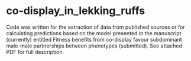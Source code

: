 # co-display_in_lekking_ruffs
Code was written for the extraction of data from published sources or for calculating predictions based on the model presented in the manuscript (currently) entitled Fitness benefits from co-display favour subdominant male-male partnerships between phenotypes (submitted). See attached PDF for full description.
